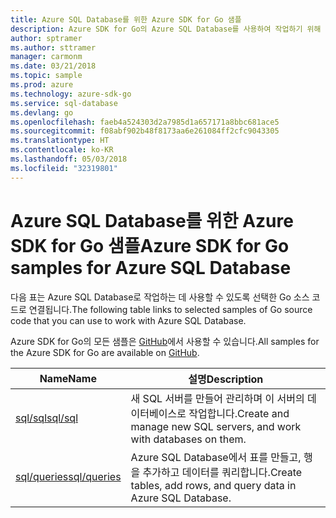 ```yaml
---
title: Azure SQL Database를 위한 Azure SDK for Go 샘플
description: Azure SDK for Go의 Azure SQL Database를 사용하여 작업하기 위해 선택한 샘플입니다.
author: sptramer
ms.author: sttramer
manager: carmonm
ms.date: 03/21/2018
ms.topic: sample
ms.prod: azure
ms.technology: azure-sdk-go
ms.service: sql-database
ms.devlang: go
ms.openlocfilehash: faeb4a524303d2a7985d1a657171a8bbc681ace5
ms.sourcegitcommit: f08abf902b48f8173aa6e261084ff2cfc9043305
ms.translationtype: HT
ms.contentlocale: ko-KR
ms.lasthandoff: 05/03/2018
ms.locfileid: "32319801"
---
```

# <a name="azure-sdk-for-go-samples-for-azure-sql-database"></a><span data-ttu-id="c6567-103">Azure SQL Database를 위한 Azure SDK for Go 샘플</span><span class="sxs-lookup"><span data-stu-id="c6567-103">Azure SDK for Go samples for Azure SQL Database</span></span>

<span data-ttu-id="c6567-104">다음 표는 Azure SQL Database로 작업하는 데 사용할 수 있도록 선택한 Go 소스 코드로 연결됩니다.</span><span class="sxs-lookup"><span data-stu-id="c6567-104">The following table links to selected samples of Go source code that you can use to work with Azure SQL Database.</span></span>

<span data-ttu-id="c6567-105">Azure SDK for Go의 모든 샘플은 [GitHub](https://github.com/Azure-Samples/azure-sdk-for-go-samples)에서 사용할 수 있습니다.</span><span class="sxs-lookup"><span data-stu-id="c6567-105">All samples for the Azure SDK for Go are available on [GitHub](https://github.com/Azure-Samples/azure-sdk-for-go-samples).</span></span>

| <span data-ttu-id="c6567-106">Name</span><span class="sxs-lookup"><span data-stu-id="c6567-106">Name</span></span> | <span data-ttu-id="c6567-107">설명</span><span class="sxs-lookup"><span data-stu-id="c6567-107">Description</span></span> |
|------|-------------|
| [<span data-ttu-id="c6567-108">sql/sql</span><span class="sxs-lookup"><span data-stu-id="c6567-108">sql/sql</span></span>](https://github.com/Azure-Samples/azure-sdk-for-go-samples/blob/master/sql/sql.go) | <span data-ttu-id="c6567-109">새 SQL 서버를 만들어 관리하며 이 서버의 데이터베이스로 작업합니다.</span><span class="sxs-lookup"><span data-stu-id="c6567-109">Create and manage new SQL servers, and work with databases on them.</span></span> |
| [<span data-ttu-id="c6567-110">sql/queries</span><span class="sxs-lookup"><span data-stu-id="c6567-110">sql/queries</span></span>](https://github.com/Azure-Samples/azure-sdk-for-go-samples/blob/master/sql/queries.go) | <span data-ttu-id="c6567-111">Azure SQL Database에서 표를 만들고, 행을 추가하고 데이터를 쿼리합니다.</span><span class="sxs-lookup"><span data-stu-id="c6567-111">Create tables, add rows, and query data in Azure SQL Database.</span></span> |
